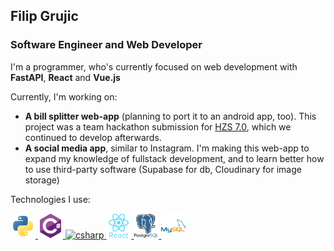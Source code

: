 ## Filip Grujic
### Software Engineer and Web Developer

I'm a programmer, who's currently focused on web development with **FastAPI**, **React** and **Vue.js**

Currently, I'm working on:
- **A bill splitter web-app** (planning to port it to an android app, too). This project was a team hackathon submission for [HZS 7.0](https://hzs.fonis.rs/), which we continued to develop afterwards.
- **A social media app**, similar to Instagram. I'm making this web-app to expand my knowledge of fullstack development, and to learn better how to use third-party software (Supabase for db, Cloudinary for image storage)

Technologies I use:
<p align="left"><a href="https://www.python.org" target="_blank" rel="noreferrer"> <img src="https://raw.githubusercontent.com/devicons/devicon/master/icons/python/python-original.svg" alt="python" width="40" height="40"/> </a> <a href="https://www.w3schools.com/cs/" target="_blank" rel="noreferrer"> <img src="https://raw.githubusercontent.com/devicons/devicon/master/icons/csharp/csharp-original.svg" alt="csharp" width="40" height="40"/> </a> <a href="https://www.github.com/fastapi/fastapi" target="_blank" rel="noreferrer"> <img src="[https://raw.githubusercontent.com/devicons/devicon/master/icons/csharp/csharp-original.svg](https://avatars.githubusercontent.com/u/156354296?s=200&v=4)" alt="csharp" width="40" height="40"/> </a> <a href="https://reactjs.org/" target="_blank" rel="noreferrer"> <img src="https://raw.githubusercontent.com/devicons/devicon/master/icons/react/react-original-wordmark.svg" alt="react" width="40" height="40"/> </a> <a href="https://www.postgresql.org" target="_blank" rel="noreferrer"> <img src="https://raw.githubusercontent.com/devicons/devicon/master/icons/postgresql/postgresql-original-wordmark.svg" alt="postgresql" width="40" height="40"/> </a> <a href="https://www.mysql.com/" target="_blank" rel="noreferrer"> <img src="https://raw.githubusercontent.com/devicons/devicon/master/icons/mysql/mysql-original-wordmark.svg" alt="mysql" width="40" height="40"/> </a> </p>

<!--
**GrujicFilipRS/GrujicFilipRS** is a ✨ _special_ ✨ repository because its `README.md` (this file) appears on your GitHub profile.

Here are some ideas to get you started:

- 🔭 I’m currently working on ...
- 🌱 I’m currently learning ...
- 👯 I’m looking to collaborate on ...
- 🤔 I’m looking for help with ...
- 💬 Ask me about ...
- 📫 How to reach me: ...
- 😄 Pronouns: ...
- ⚡ Fun fact: ...
-->
